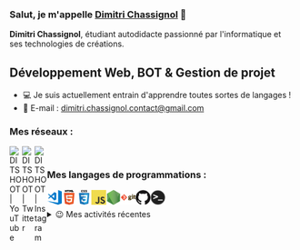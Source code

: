 ### Salut, je m'appelle [Dimitri Chassignol][website] 👋

<strong>Dimitri Chassignol</strong>, étudiant autodidacte passionné par l'informatique et ses technologies de créations.

## Développement Web, BOT & Gestion de projet

- 💻 Je suis actuellement entrain d'apprendre toutes sortes de langages ! 
- 📧 E-mail : dimitri.chassignol.contact@gmail.com

### Mes réseaux :

[<img align="left" alt="DITSHOOT| YouTube" width="22px" src="https://cdn.jsdelivr.net/npm/simple-icons@v3/icons/youtube.svg" />][youtube]
[<img align="left" alt="DITSHOOT | Twitter" width="22px" src="https://cdn.jsdelivr.net/npm/simple-icons@v3/icons/twitter.svg" />][twitter]
[<img align="left" alt="DITSHOOT | Instagram" width="22px" src="https://cdn.jsdelivr.net/npm/simple-icons@v3/icons/instagram.svg" />][instagram]

<br />

### Mes langages de programmations :

[<img align="left" alt="Visual Studio Code" width="26px" src="https://raw.githubusercontent.com/github/explore/80688e429a7d4ef2fca1e82350fe8e3517d3494d/topics/visual-studio-code/visual-studio-code.png" />][webdevplaylist]
[<img align="left" alt="HTML5" width="26px" src="https://raw.githubusercontent.com/github/explore/80688e429a7d4ef2fca1e82350fe8e3517d3494d/topics/html/html.png" />][webdevplaylist]
[<img align="left" alt="CSS3" width="26px" src="https://raw.githubusercontent.com/github/explore/80688e429a7d4ef2fca1e82350fe8e3517d3494d/topics/css/css.png" />][cssplaylist]
[<img align="left" alt="JavaScript" width="26px" src="https://raw.githubusercontent.com/github/explore/80688e429a7d4ef2fca1e82350fe8e3517d3494d/topics/javascript/javascript.png" />][webdevplaylist]
[<img align="left" alt="Node.js" width="26px" src="https://raw.githubusercontent.com/github/explore/80688e429a7d4ef2fca1e82350fe8e3517d3494d/topics/nodejs/nodejs.png" />][webdevplaylist]
[<img align="left" alt="Git" width="26px" src="https://raw.githubusercontent.com/github/explore/80688e429a7d4ef2fca1e82350fe8e3517d3494d/topics/git/git.png" />][webdevplaylist]
[<img align="left" alt="GitHub" width="26px" src="https://raw.githubusercontent.com/github/explore/78df643247d429f6cc873026c0622819ad797942/topics/github/github.png" />][webdevplaylist]
[<img align="left" alt="Terminal" width="26px" src="https://raw.githubusercontent.com/github/explore/80688e429a7d4ef2fca1e82350fe8e3517d3494d/topics/terminal/terminal.png" />][webdevplaylist]

<br />
<br />

<details>
  <summary>😉 Mes activités récentes</summary>
  
<!--START_SECTION:activity-->
5. ❌ Nothing yet
<!--END_SECTION:activity-->

[website]: https://dimitri-chassignol.com
[course]: http://vsCodeHero.com
[twitter]: https://twitter.com/DITSHOOT
[youtube]: https://www.youtube.com/channel/UCXIQC25GNXm4ugUtc9l0mUw
[instagram]: https://instagram.com/ditshoot_
[webdevplaylist]: 
[jsplaylist]: 
[cssplaylist]: 
[reactplaylist]: 
### Salut, je m'appelle [Dimitri Chassignol][website] 👋

<strong>Dimitri Chassignol</strong>, étudiant autodidacte passionné par l'informatique et ses technologies de créations.

## Développement Web, BOT & Gestion de projet

- 💻 Je suis actuellement entrain d'apprendre toutes sortes de langages ! 
- 📧 E-mail : dimitri.chassignol.contact@gmail.com

### Mes réseaux :

[<img align="left" alt="DITSHOOT| YouTube" width="22px" src="https://cdn.jsdelivr.net/npm/simple-icons@v3/icons/youtube.svg" />][youtube]
[<img align="left" alt="DITSHOOT | Twitter" width="22px" src="https://cdn.jsdelivr.net/npm/simple-icons@v3/icons/twitter.svg" />][twitter]
[<img align="left" alt="DITSHOOT | Instagram" width="22px" src="https://cdn.jsdelivr.net/npm/simple-icons@v3/icons/instagram.svg" />][instagram]

<br />

### Mes langages de programmations :

[<img align="left" alt="Visual Studio Code" width="26px" src="https://raw.githubusercontent.com/github/explore/80688e429a7d4ef2fca1e82350fe8e3517d3494d/topics/visual-studio-code/visual-studio-code.png" />][webdevplaylist]
[<img align="left" alt="HTML5" width="26px" src="https://raw.githubusercontent.com/github/explore/80688e429a7d4ef2fca1e82350fe8e3517d3494d/topics/html/html.png" />][webdevplaylist]
[<img align="left" alt="CSS3" width="26px" src="https://raw.githubusercontent.com/github/explore/80688e429a7d4ef2fca1e82350fe8e3517d3494d/topics/css/css.png" />][cssplaylist]
[<img align="left" alt="JavaScript" width="26px" src="https://raw.githubusercontent.com/github/explore/80688e429a7d4ef2fca1e82350fe8e3517d3494d/topics/javascript/javascript.png" />][webdevplaylist]
[<img align="left" alt="Node.js" width="26px" src="https://raw.githubusercontent.com/github/explore/80688e429a7d4ef2fca1e82350fe8e3517d3494d/topics/nodejs/nodejs.png" />][webdevplaylist]
[<img align="left" alt="Git" width="26px" src="https://raw.githubusercontent.com/github/explore/80688e429a7d4ef2fca1e82350fe8e3517d3494d/topics/git/git.png" />][webdevplaylist]
[<img align="left" alt="GitHub" width="26px" src="https://raw.githubusercontent.com/github/explore/78df643247d429f6cc873026c0622819ad797942/topics/github/github.png" />][webdevplaylist]
[<img align="left" alt="Terminal" width="26px" src="https://raw.githubusercontent.com/github/explore/80688e429a7d4ef2fca1e82350fe8e3517d3494d/topics/terminal/terminal.png" />][webdevplaylist]

<br />
<br />

<details>
  <summary>😉 Mes activités récentes</summary>
  
<!--START_SECTION:activity-->
5. ❌ Nothing yet
<!--END_SECTION:activity-->

[website]: https://dimitri-chassignol.com
[course]: http://vsCodeHero.com
[twitter]: https://twitter.com/DITSHOOT
[youtube]: https://www.youtube.com/channel/UCXIQC25GNXm4ugUtc9l0mUw
[instagram]: https://instagram.com/ditshoot_
[webdevplaylist]: 
[jsplaylist]: 
[cssplaylist]: 
[reactplaylist]: 
